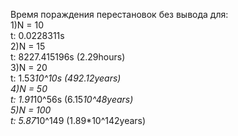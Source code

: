 Время пораждения перестановок без вывода для:\
1)N = 10\
t:  0.0228311s\
2)N = 15\
t: 8227.415196s (2.29hours)\
3)N = 20\
t: 1.53*10^10s (492.12years)\
4)N = 50\
t: 1.91*10^56s (6.15*10^48years)\
5)N = 100\
t: 5.87*10^149 (1.89*10^142years)
